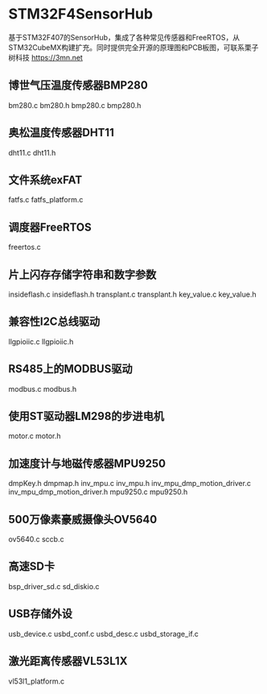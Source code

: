 # STM32F4SensorHub
基于STM32F407的SensorHub，集成了各种常见传感器和FreeRTOS，从STM32CubeMX构建扩充。同时提供完全开源的原理图和PCB板图，可联系栗子树科技 https://3mn.net

## 博世气压温度传感器BMP280
bm280.c
bm280.h
bmp280.c
bmp280.h
## 奥松温度传感器DHT11
dht11.c
dht11.h
## 文件系统exFAT
fatfs.c
fatfs_platform.c
## 调度器FreeRTOS
freertos.c
## 片上闪存存储字符串和数字参数
insideflash.c
insideflash.h
transplant.c
transplant.h
key_value.c
key_value.h
## 兼容性I2C总线驱动
llgpioiic.c
llgpioiic.h
## RS485上的MODBUS驱动
modbus.c
modbus.h
## 使用ST驱动器LM298的步进电机
motor.c
motor.h
## 加速度计与地磁传感器MPU9250
dmpKey.h
dmpmap.h
inv_mpu.c
inv_mpu.h
inv_mpu_dmp_motion_driver.c
inv_mpu_dmp_motion_driver.h
mpu9250.c
mpu9250.h
## 500万像素豪威摄像头OV5640
ov5640.c
sccb.c
## 高速SD卡
bsp_driver_sd.c
sd_diskio.c
## USB存储外设
usb_device.c
usbd_conf.c
usbd_desc.c
usbd_storage_if.c
## 激光距离传感器VL53L1X
vl53l1_platform.c 
